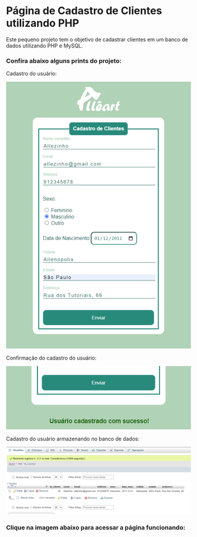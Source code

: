 # Página de Cadastro de Clientes utilizando PHP

Este pequeno projeto tem o objetivo de cadastrar clientes em um banco de dados utilizando PHP e MySQL.

<h3>Confira abaixo alguns prints do projeto:</h3>

Cadastro do usuário:

<img src = "https://github.com/allesantos/allesantos/blob/main/imagens/form-cad-ex1.png">

Confirmação do cadastro do usuário:

<img src = "https://github.com/allesantos/allesantos/blob/main/imagens/form-cad-ex2.png">

Cadastro do usuário armazenando no banco de dados:

<img src = "https://github.com/allesantos/allesantos/blob/main/imagens/form-cad-ex3.png">

<h3>Clique na imagem abaixo para acessar a página funcionando:</h3>

<div align="center>
[![texto](https://github.com/allesantos/allesantos/blob/main/imagens/cliqueaqui.png)](http://alleform.000.pe/ "texto")
</div>

